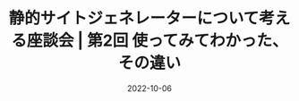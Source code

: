 ---
title: 静的サイトジェネレーターについて考える座談会 | 第2回 使ってみてわかった、その違い
at: CodeGrid
date: 2022-10-06
type: writing
draft: false
link: https://www.codegrid.net/articles/2022-static-site-generator-2/
---